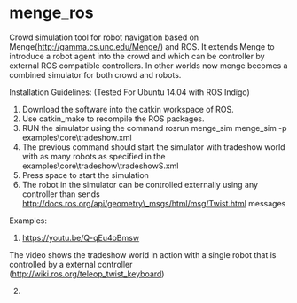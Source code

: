 # menge_ros
Crowd simulation tool for robot navigation based on Menge(http://gamma.cs.unc.edu/Menge/) and ROS.
It extends Menge to introduce a robot agent into the crowd and which can be controller by external ROS compatible controllers. In other worlds now menge becomes a combined simulator for both crowd and robots.

Installation Guidelines: (Tested For Ubuntu 14.04 with ROS Indigo)

1. Download the software into the catkin workspace of ROS.
2. Use catkin\_make to recompile the ROS packages.
3. RUN the simulator using the command rosrun menge\_sim menge\_sim -p examples\core\tradeshow.xml
4. The previous command should start the simulator with tradeshow world with as many robots as specified in the examples\core\tradeshow\tradeshowS.xml
5. Press space to start the simulation
6. The robot in the simulator can be controlled externally using any controller than sends http://docs.ros.org/api/geometry\_msgs/html/msg/Twist.html messages

Examples:
1. https://youtu.be/Q-qEu4oBmsw

The video shows the tradeshow world in action with a single robot that is controlled by a external controller (http://wiki.ros.org/teleop_twist_keyboard)


2. 
